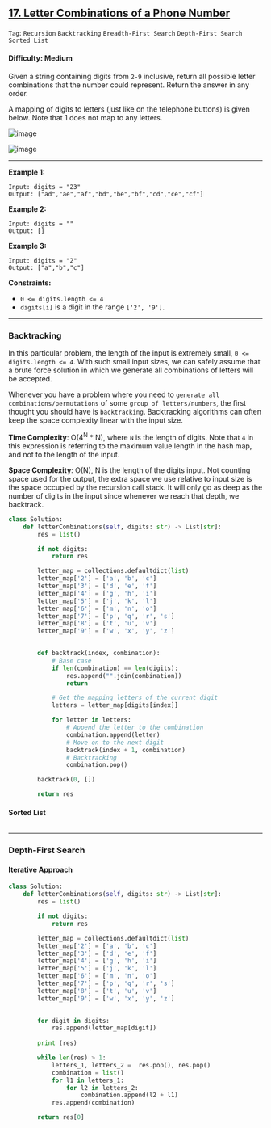 ## [17. Letter Combinations of a Phone Number](https://leetcode.com/problems/letter-combinations-of-a-phone-number)

```Tag```: ```Recursion``` ```Backtracking``` ```Breadth-First Search``` ```Depth-First Search``` ```Sorted List```

#### Difficulty: Medium

Given a string containing digits from ```2-9``` inclusive, return all possible letter combinations that the number could represent. Return the answer in any order.

A mapping of digits to letters (just like on the telephone buttons) is given below. Note that 1 does not map to any letters.

![image](https://assets.leetcode.com/uploads/2022/03/15/1200px-telephone-keypad2svg.png)

![image](https://user-images.githubusercontent.com/35042430/217920480-109d7aee-9eec-4d09-90d5-bb30af6cbf0d.png)

---

__Example 1:__
```
Input: digits = "23"
Output: ["ad","ae","af","bd","be","bf","cd","ce","cf"]
```

__Example 2:__
```
Input: digits = ""
Output: []
```

__Example 3:__
```
Input: digits = "2"
Output: ["a","b","c"]
```

__Constraints:__

- ```0 <= digits.length <= 4```
- ```digits[i]``` is a digit in the range ```['2', '9']```.

---

### Backtracking

In this particular problem, the length of the input is extremely small, ```0 <= digits.length <= 4```. With such small input sizes, we can safely assume that a brute force solution in which we generate all combinations of letters will be accepted.

Whenever you have a problem where you need to ```generate all combinations/permutations``` of some ```group of letters/numbers```, the first thought you should have is ```backtracking```. Backtracking algorithms can often keep the space complexity linear with the input size.

__Time Complexity__: O(4<sup>N</sup> * N), where ```N``` is the length of digits. Note that ```4``` in this expression is referring to the maximum value length in the hash map, and not to the length of the input.

__Space Complexity__: O(N), N is the length of the digits input. Not counting space used for the output, the extra space we use relative to input size is the space occupied by the recursion call stack. It will only go as deep as the number of digits in the input since whenever we reach that depth, we backtrack.

```Python
class Solution:
    def letterCombinations(self, digits: str) -> List[str]:
        res = list()

        if not digits:
            return res

        letter_map = collections.defaultdict(list)
        letter_map['2'] = ['a', 'b', 'c']
        letter_map['3'] = ['d', 'e', 'f']
        letter_map['4'] = ['g', 'h', 'i']
        letter_map['5'] = ['j', 'k', 'l']
        letter_map['6'] = ['m', 'n', 'o']
        letter_map['7'] = ['p', 'q', 'r', 's']
        letter_map['8'] = ['t', 'u', 'v']
        letter_map['9'] = ['w', 'x', 'y', 'z']

        
        def backtrack(index, combination):
            # Base case
            if len(combination) == len(digits):
                res.append("".join(combination))
                return

            # Get the mapping letters of the current digit
            letters = letter_map[digits[index]]

            for letter in letters:
                # Append the letter to the combination
                combination.append(letter)
                # Move on to the next digit
                backtrack(index + 1, combination)
                # Backtracking
                combination.pop()

        backtrack(0, [])

        return res
```

#### Sorted List

```Python

```

---

### Depth-First Search

#### Iterative Approach

```Python
class Solution:
    def letterCombinations(self, digits: str) -> List[str]:
        res = list()

        if not digits:
            return res

        letter_map = collections.defaultdict(list)
        letter_map['2'] = ['a', 'b', 'c']
        letter_map['3'] = ['d', 'e', 'f']
        letter_map['4'] = ['g', 'h', 'i']
        letter_map['5'] = ['j', 'k', 'l']
        letter_map['6'] = ['m', 'n', 'o']
        letter_map['7'] = ['p', 'q', 'r', 's']
        letter_map['8'] = ['t', 'u', 'v']
        letter_map['9'] = ['w', 'x', 'y', 'z']

        
        for digit in digits:
            res.append(letter_map[digit])
        
        print (res)

        while len(res) > 1:
            letters_1, letters_2 =  res.pop(), res.pop()
            combination = list()
            for l1 in letters_1:
                for l2 in letters_2:
                    combination.append(l2 + l1)
            res.append(combination)

        return res[0]
```
